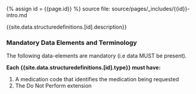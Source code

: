 {% assign id = {{page.id}} %}
source file: source/pages/\_includes/{{id}}-intro.md

{{site.data.structuredefinitions.[id].description}}

### Mandatory Data Elements and Terminology

The following data-elements are mandatory (i.e data MUST be present).

**Each {{site.data.structuredefinitions.[id].type}} must have:**

1. A medication code that identifies the medication being requested
1. The Do Not Perform extension